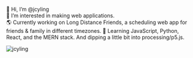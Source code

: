 👋 Hi, I’m @jcyling <br>
👀 I’m interested in making web applications. <br>
🌎 Currently working on Long Distance Friends, a scheduling web app for friends & family in different timezones.
🌱 Learning JavaScript, Python, React, and the MERN stack. And dipping a little bit into processing/p5.js. <br>

<!---
jcyling/jcyling is a ✨ special ✨ repository because its `README.md` (this file) appears on your GitHub profile.
You can click the Preview link to take a look at your changes.
--->

<p><img align="center" src="https://github-readme-stats.vercel.app/api/top-langs?username=jcyling&show_icons=true&locale=en&layout=compact" alt="jcyling" /></p>
